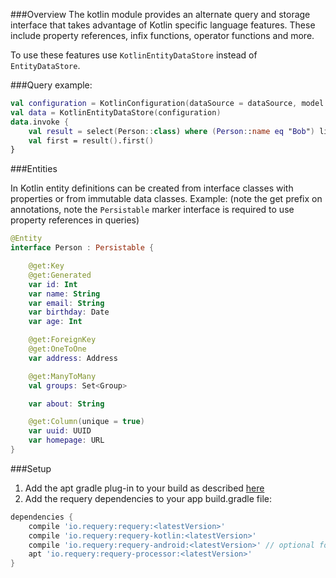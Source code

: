 ###Overview
The kotlin module provides an alternate query and storage interface that takes advantage of Kotlin specific language features. These include property references, infix functions, operator functions and more.

To use these features use `KotlinEntityDataStore` instead of `EntityDataStore`. 

###Query example:
```kotlin
val configuration = KotlinConfiguration(dataSource = dataSource, model = Models.DEFAULT)
val data = KotlinEntityDataStore(configuration)
data.invoke {
    val result = select(Person::class) where (Person::name eq "Bob") limit 5
    val first = result().first()
}
```

###Entities

In Kotlin entity definitions can be created from interface classes with properties or from immutable data classes.
Example: (note the get prefix on annotations, note the `Persistable` marker interface is required to use property references in queries)
```kotlin
@Entity
interface Person : Persistable {

    @get:Key
    @get:Generated
    var id: Int
    var name: String
    var email: String
    var birthday: Date
    var age: Int

    @get:ForeignKey
    @get:OneToOne
    var address: Address

    @get:ManyToMany
    val groups: Set<Group>

    var about: String

    @get:Column(unique = true)
    var uuid: UUID
    var homepage: URL
}
```

###Setup

1. Add the apt gradle plug-in to your build as described [here](https://github.com/requery/requery/wiki/Gradle-&-Annotation-processing)
2. Add the requery dependencies to your app build.gradle file:

```gradle
dependencies {
    compile 'io.requery:requery:<latestVersion>'
    compile 'io.requery:requery-kotlin:<latestVersion>'
    compile 'io.requery:requery-android:<latestVersion>' // optional for android support
    apt 'io.requery:requery-processor:<latestVersion>' 
}
```
